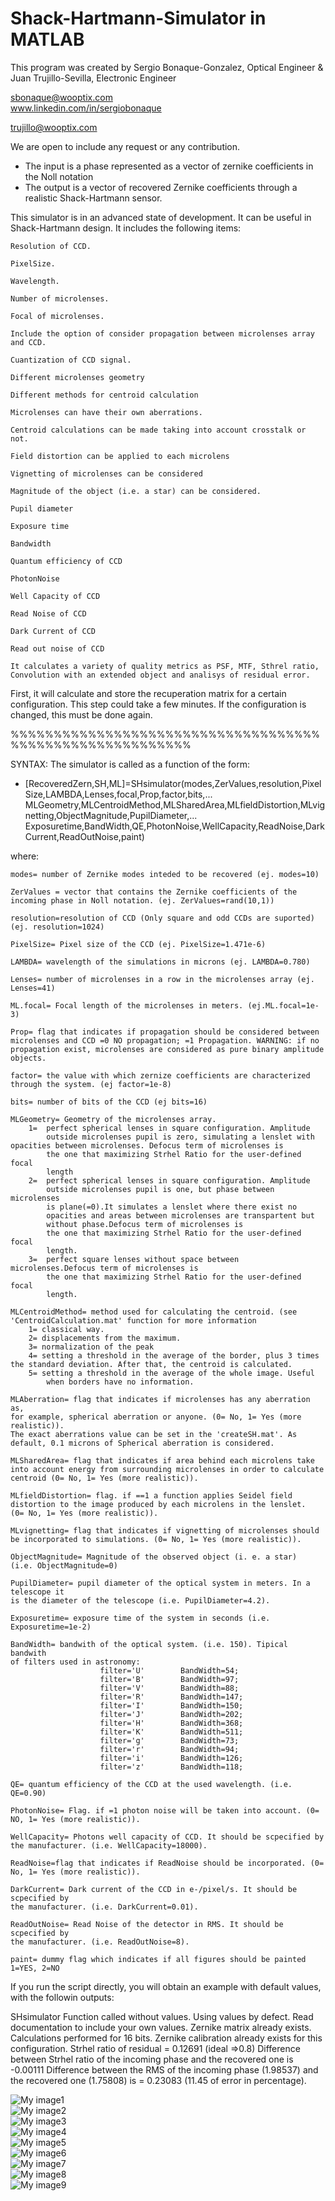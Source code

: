 # Shack-Hartmann-Simulator in MATLAB


This program was created by Sergio Bonaque-Gonzalez, Optical Engineer & Juan Trujillo-Sevilla, Electronic Engineer

sbonaque@wooptix.com    
www.linkedin.com/in/sergiobonaque

trujillo@wooptix.com

We are open to include any request or any contribution.


- The input is a phase represented as a vector of zernike coefficients in the Noll notation 
- The output is a vector of recovered Zernike coefficients through a realistic Shack-Hartmann sensor.

This simulator is in an advanced state of development. It can be useful in Shack-Hartmann design.
It includes the following items:

    Resolution of CCD. 
    
    PixelSize.
    
    Wavelength.
    
    Number of microlenses.
    
    Focal of microlenses.
    
    Include the option of consider propagation between microlenses array and CCD. 
    
    Cuantization of CCD signal.
    
    Different microlenses geometry
    
    Different methods for centroid calculation
    
    Microlenses can have their own aberrations.
    
    Centroid calculations can be made taking into account crosstalk or not.

    Field distortion can be applied to each microlens
    
    Vignetting of microlenses can be considered
    
    Magnitude of the object (i.e. a star) can be considered.
    
    Pupil diameter
    
    Exposure time
    
    Bandwidth
    
    Quantum efficiency of CCD
    
    PhotonNoise
    
    Well Capacity of CCD
    
    Read Noise of CCD
    
    Dark Current of CCD
    
    Read out noise of CCD
    
    It calculates a variety of quality metrics as PSF, MTF, Sthrel ratio, Convolution with an extended object and analisys of residual error.
    
First, it will calculate and store the recuperation matrix for a certain configuration. This step could take a few minutes. If the configuration is changed, this must be done again.

%%%%%%%%%%%%%%%%%%%%%%%%%%%%%%%%%%%%%%%%%%%%%%%%%%%%%%%%%

SYNTAX: The simulator is called as a function of the form:

* [RecoveredZern,SH,ML]=SHsimulator(modes,ZerValues,resolution,PixelSize,LAMBDA,Lenses,focal,Prop,factor,bits,...
    MLGeometry,MLCentroidMethod,MLSharedArea,MLfieldDistortion,MLvignetting,ObjectMagnitude,PupilDiameter,...
    Exposuretime,BandWidth,QE,PhotonNoise,WellCapacity,ReadNoise,DarkCurrent,ReadOutNoise,paint)

where:

    modes= number of Zernike modes inteded to be recovered (ej. modes=10)

    ZerValues = vector that contains the Zernike coefficients of the incoming phase in Noll notation. (ej. ZerValues=rand(10,1))

	resolution=resolution of CCD (Only square and odd CCDs are suported) (ej. resolution=1024)

	PixelSize= Pixel size of the CCD (ej. PixelSize=1.471e-6)

	LAMBDA= wavelength of the simulations in microns (ej. LAMBDA=0.780)

	Lenses= number of microlenses in a row in the microlenses array (ej. Lenses=41)

	ML.focal= Focal length of the microlenses in meters. (ej.ML.focal=1e-3)

	Prop= flag that indicates if propagation should be considered between microlenses and CCD =0 NO propagation; =1 Propagation. WARNING: if no propagation exist, microlenses are considered as pure binary amplitude objects.

	factor= the value with which zernize coefficients are characterized through the system. (ej factor=1e-8)

	bits= number of bits of the CCD (ej bits=16)

    MLGeometry= Geometry of the microlenses array.
        1=  perfect spherical lenses in square configuration. Amplitude
            outside microlenses pupil is zero, simulating a lenslet with opacities between microlenses. Defocus term of microlenses is
            the one that maximizing Strhel Ratio for the user-defined focal
            length
        2=  perfect spherical lenses in square configuration. Amplitude
            outside microlenses pupil is one, but phase between microlenses
            is plane(=0).It simulates a lenslet where there exist no
            opacities and areas between microlenses are transpartent but
            without phase.Defocus term of microlenses is
            the one that maximizing Strhel Ratio for the user-defined focal
            length.
        3=  perfect square lenses without space between microlenses.Defocus term of microlenses is
            the one that maximizing Strhel Ratio for the user-defined focal
            length.
    
    MLCentroidMethod= method used for calculating the centroid. (see
    'CentroidCalculation.mat' function for more information
        1= classical way.
        2= displacements from the maximum.
        3= normalization of the peak
        4= setting a threshold in the average of the border, plus 3 times the standard deviation. After that, the centroid is calculated.
        5= setting a threshold in the average of the whole image. Useful
            when borders have no information.
    
    MLAberration= flag that indicates if microlenses has any aberration as,
    for example, spherical aberration or anyone. (0= No, 1= Yes (more realistic)).
    The exact aberrations value can be set in the 'createSH.mat'. As
    default, 0.1 microns of Spherical aberration is considered.

    MLSharedArea= flag that indicates if area behind each microlens take
    into account energy from surrounding microlenses in order to calculate
    centroid (0= No, 1= Yes (more realistic)).

    MLfieldDistortion= flag. if ==1 a function applies Seidel field distortion to the image produced by each microlens in the lenslet.
    (0= No, 1= Yes (more realistic)).

    MLvignetting= flag that indicates if vignetting of microlenses should
    be incorporated to simulations. (0= No, 1= Yes (more realistic)).
	
    ObjectMagnitude= Magnitude of the observed object (i. e. a star)
    (i.e. ObjectMagnitude=0)
    
    PupilDiameter= pupil diameter of the optical system in meters. In a telescope it
    is the diameter of the telescope (i.e. PupilDiameter=4.2).
    
    Exposuretime= exposure time of the system in seconds (i.e.
    Exposuretime=1e-2)
    
    BandWidth= bandwith of the optical system. (i.e. 150). Tipical bandwith
    of filters used in astronomy:
                        filter='U'        BandWidth=54;
                        filter='B'        BandWidth=97;
                        filter='V'        BandWidth=88;
                        filter='R'        BandWidth=147;
                        filter='I'        BandWidth=150;
                        filter='J'        BandWidth=202;
                        filter='H'        BandWidth=368;
                        filter='K'        BandWidth=511;
                        filter='g'        BandWidth=73;
                        filter='r'        BandWidth=94;
                        filter='i'        BandWidth=126;
                        filter='z'        BandWidth=118;
    
    QE= quantum efficiency of the CCD at the used wavelength. (i.e. QE=0.90)
    
    PhotonNoise= Flag. if =1 photon noise will be taken into account. (0=
    NO, 1= Yes (more realistic)).
    
    WellCapacity= Photons well capacity of CCD. It should be scpecified by
    the manufacturer. (i.e. WellCapacity=18000).
    
    ReadNoise=flag that indicates if ReadNoise should be incorporated. (0= No, 1= Yes (more realistic)).
    
    DarkCurrent= Dark current of the CCD in e-/pixel/s. It should be scpecified by
    the manufacturer. (i.e. DarkCurrent=0.01).
    
    ReadOutNoise= Read Noise of the detector in RMS. It should be scpecified by
    the manufacturer. (i.e. ReadOutNoise=8).
        
    paint= dummy flag which indicates if all figures should be painted 1=YES, 2=NO
    


If you run the script directly, you will obtain an example with default values, with the followin outputs:


SHsimulator
Function called without values. Using values by defect. Read documentation to include your own values.
Zernike matrix already exists.
Calculations performed for 16 bits. 
Zernike calibration already exists for this configuration.
Strhel ratio of residual = 0.12691 (ideal =>0.8)
Difference between Strhel ratio of the incoming phase and the recovered one is -0.00111
Difference between the RMS of the incoming phase (1.98537) and the recovered one (1.75808) is = 0.23083 (11.45 of error in percentage).


![My image1](/imgs/figure1.jpg)   
![My image2](/imgs/figure2.jpg)  
![My image3](/imgs/figure3.jpg)  
![My image4](/imgs/figure4.jpg)  
![My image5](/imgs/figure5.jpg)  
![My image6](/imgs/figure6.jpg)  
![My image7](/imgs/figure7.jpg)  
![My image8](/imgs/figure8.jpg)  
![My image9](/imgs/figure9.jpg)  





